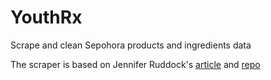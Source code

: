 # YouthRx
Scrape and clean Sepohora products and ingredients data

The scraper is based on Jennifer Ruddock's [article](https://nycdatascience.com/blog/student-works/scraping-sephora-an-ingredients-analysis/) and [repo](https://github.com/chemjen/skincare_scraping)
